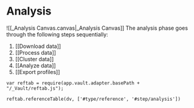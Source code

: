 # Analysis
![[_Analysis Canvas.canvas|_Analysis Canvas]]
The analysis phase goes through the following steps sequentially:
1. [[Download data]]
2. [[Process data]]
3. [[Cluster data]]
4. [[Analyze data]]
5. [[Export profiles]]

```dataviewjs
var reftab = require(app.vault.adapter.basePath + "/_Vault/reftab.js");
 
reftab.referenceTable(dv, ['#type/reference', '#step/analysis'])
```